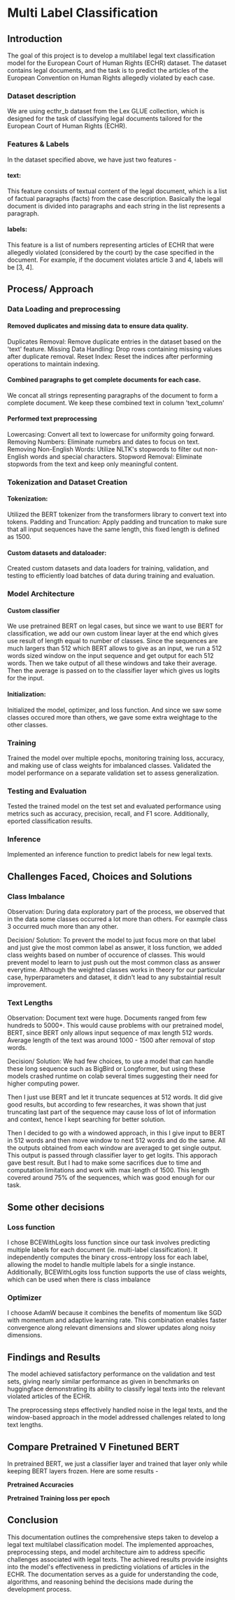 # Multi Label Classification

## Introduction

The goal of this project is to develop a multilabel legal text classification model for the European Court of Human Rights (ECHR) dataset. The dataset contains legal documents, and the task is to predict the articles of the European Convention on Human Rights allegedly violated by each case.

### Dataset description
We are using ecthr_b dataset from the Lex GLUE collection, which is designed for the task of classifying legal documents tailored for the European Court of Human Rights (ECHR).
### Features & Labels
In the dataset specified above, we have just two features -
#### text:
This feature consists of textual content of the legal document, which is a list of factual paragraphs (facts) from the case description. Basically the legal document is divided into paragraphs and each string in the list represents a paragraph.
#### labels:
This feature is a list of numbers representing articles of ECHR that were allegedly violated (considered by the court) by the case specified in the document. For example, if the document violates article 3 and 4, labels will be [3, 4].

## Process/ Approach

### Data Loading and preprocessing

#### Removed duplicates and missing data to ensure data quality.
Duplicates Removal: Remove duplicate entries in the dataset based on the 'text' feature.
Missing Data Handling: Drop rows containing missing values after duplicate removal.
Reset Index: Reset the indices after performing operations to maintain indexing.

#### Combined paragraphs to get complete documents for each case.
We concat all strings representing paragraphs of the document to form a complete document. We keep these combined text in column 'text_column'

#### Performed text preprocessing
Lowercasing: Convert all text to lowercase for uniformity going forward.
Removing Numbers: Eliminate numebrs and dates to focus on text.
Removing Non-English Words: Utilize NLTK's stopwords to filter out non-English words and special characters.
Stopword Removal: Eliminate stopwords from the text and keep only meaningful content.

### Tokenization and Dataset Creation

#### Tokenization: 
Utilized the BERT tokenizer from the transformers library to convert text into tokens.
Padding and Truncation: Apply padding and truncation to make sure that all input sequences have the same length, this fixed length is defined as 1500.

#### Custom datasets and dataloader:
Created custom datasets and data loaders for training, validation, and testing to efficiently load batches of data during training and evaluation.

### Model Architecture

#### Custom classifier
We use pretrained BERT on legal cases, but since we want to use BERT for classification, we add our own custom linear layer at the end which gives use result of length equal to number of classes.
Since the sequences are much largers than 512 which BERT allows to give as an input, we run a 512 words sized window on the input sequence and get output for each 512 words. Then we take output of all these windows and take their average.
Then the average is passed on to the classifier layer which gives us logits for the input.

#### Initialization: 
Initialized the model, optimizer, and loss function. And since we saw some classes occured more than others, we gave some extra weightage to the other classes.

### Training

Trained the model over multiple epochs, monitoring training loss, accuracy, and making use of class weights for imbalanced classes.
Validated the model performance on a separate validation set to assess generalization.

### Testing and Evaluation

Tested the trained model on the test set and evaluated performance using metrics such as accuracy, precision, recall, and F1 score. Additionally, eported classification results.

### Inference

Implemented an inference function to predict labels for new legal texts.


## Challenges Faced, Choices and Solutions

### Class Imbalance
Observation: 
During data exploratory part of the process, we observed that in the data some classes occurred a lot more than others. For eaxmple class 3 occurred much more than any other. 

Decision/ Solution: 
To prevent the model to just focus more on that label and just give the most common label as answer, it loss function, we added class weights based on number of occurence of classes. This would prevent model to learn to just push out the most common class as answer everytime. Although the weighted classes works in theory for our particular case, hyperparameters and dataset, it didn't lead to any substaintial result improvement.

### Text Lengths

Observation: 
Document text were huge. Documents ranged from few hundreds to 5000+. This would cause problems with our pretrained model, BERT, since BERT only allows input sequence of max length 512 words. Average length of the text was around 1000 - 1500 after removal of stop words.

Decision/ Solution: 
We had few choices, to use a model that can handle these long sequence such as BigBird or Longformer, but using these models crashed runtime on colab several times suggesting their need for higher computing power.

Then I just use BERT and let it truncate sequences at 512 words. It did give good results, but according to few researches, it was shown that just truncating last part of the sequence may cause loss of lot of information and context, hence I kept searching for better solution.

Then I decided to go with a windowed approach, in this I give input to BERT in 512 words and then move window to next 512 words and do the same. All the outputs obtained from each window are averaged to get single output. This output is passed through classifier layer to get logits. This apporach gave best result. But I had to make some sacrifices due to time and computation limitations and work with max length of 1500. This length covered around 75% of the sequences, which was good enough for our task.

## Some other decisions

### Loss function
I chose BCEWithLogits loss function since our task involves predicting multiple labels for each document (ie. multi-label classification). It independently computes the binary cross-entropy loss for each label, allowing the model to handle multiple labels for a single instance. Additionally, BCEWithLogits loss function supports the use of class weights, which can be used when there is class imbalance

### Optimizer
I choose AdamW because it combines the benefits of momentum like SGD with momentum and adaptive learning rate. This combination enables faster convergence along relevant dimensions and slower updates along noisy dimensions.

## Findings and Results

The model achieved satisfactory performance on the validation and test sets, giving nearly similar performance as given in benchmarks on huggingface demonstrating its ability to classify legal texts into the relevant violated articles of the ECHR.

The preprocessing steps effectively handled noise in the legal texts, and the window-based approach in the model addressed challenges related to long text lengths.

## Compare Pretrained V Finetuned BERT
In pretrained BERT, we just a classifier layer and trained that layer only while keeping BERT layers frozen. Here are some results -

**Pretrained Accuracies**


**Pretrained Training loss per epoch**


## Conclusion

This documentation outlines the comprehensive steps taken to develop a legal text multilabel classification model. The implemented approaches, preprocessing steps, and model architecture aim to address specific challenges associated with legal texts.
The achieved results provide insights into the model's effectiveness in predicting violations of articles in the ECHR. The documentation serves as a guide for understanding the code, algorithms, and reasoning behind the decisions made during the development process.

